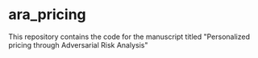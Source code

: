 # ara_pricing
This repository contains the code for the manuscript titled "Personalized pricing through Adversarial Risk Analysis"
